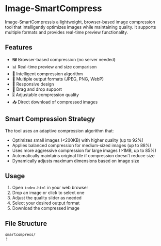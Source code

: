 # Image-SmartCompress

Image-SmartCompressis a lightweight, browser-based image compression tool that intelligently optimizes images while maintaining quality. It supports multiple formats and provides real-time preview functionality.



## Features

- 🖼️ Browser-based compression (no server needed)
- 📊 Real-time preview and size comparison
- 🎯 Intelligent compression algorithm
- 🔄 Multiple output formats (JPEG, PNG, WebP)
- 📱 Responsive design
- 💫 Drag and drop support
- 🎚️ Adjustable compression quality
- 📥 Direct download of compressed images

## Smart Compression Strategy

The tool uses an adaptive compression algorithm that:
- Optimizes small images (<200KB) with higher quality (up to 92%)
- Applies balanced compression for medium-sized images (up to 88%)
- Uses more aggressive compression for large images (>1MB, up to 85%)
- Automatically maintains original file if compression doesn't reduce size
- Dynamically adjusts maximum dimensions based on image size

## Usage

1. Open `index.html` in your web browser
2. Drop an image or click to select one
3. Adjust the quality slider as needed
4. Select your desired output format
5. Download the compressed image

## File Structure

```
smartcompress/
├